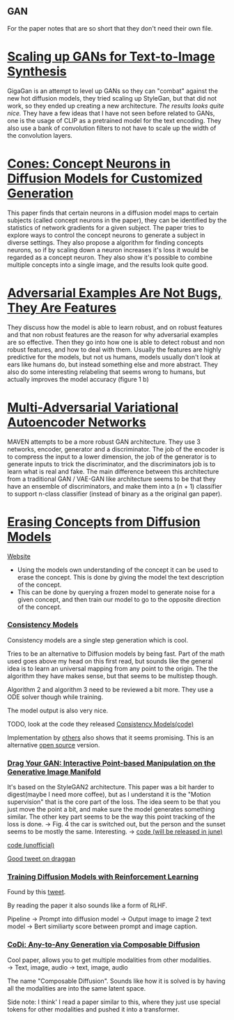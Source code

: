 ## GAN 
For the paper notes that are so short that they don't need their own file.

# [Scaling up GANs for Text-to-Image Synthesis](https://arxiv.org/pdf/2303.05511.pdf)
GigaGan is an attempt to level up GANs so they can "combat" against the new hot diffusion models, they tried scaling up StyleGan, but that did not work, so they ended up creating a new architecture. 
*The results looks quite nice.*
They have a few ideas that I have not seen before related to GANs, one is the usage of CLIP as a pretrained model for the text encoding. They also use a bank of convolution filters to not have to scale up the width of the convolution layers.

# [Cones: Concept Neurons in Diffusion Models for Customized Generation](https://arxiv.org/pdf/2303.05125.pdf)
This paper finds that certain neurons in a diffusion model maps to certain subjects (called concept neurons in the paper), they can be identified by the statistics of network gradients for a given subject.
The paper tries to explore ways to control the concept neurons to generate a subject in diverse settings.
They also propose a algorithm for finding concepts neurons, so if by scaling down a neuron increases it's loss it would be regarded as a concept neuron.
They also show it's possible to combine multiple concepts into a single image, and the results look quite good.
 
# [Adversarial Examples Are Not Bugs, They Are Features](https://arxiv.org/pdf/1905.02175.pdf)
They discuss how the model is able to learn robust, and on robust features and that non robust features are the reason for why adversarial examples are so effective. Then they go into how one is able to detect robust and non robust features, and how to deal with them.
Usually the features are highly predictive for the models, but not us humans, models usually don't look at ears like humans do, but instead something else and more abstract.
They also do some interesting relabeling that seems wrong to humans, but actually improves the model accuracy (figure 1 b)


# [Multi-Adversarial Variational Autoencoder Networks](https://arxiv.org/pdf/1906.06430.pdf)
MAVEN attempts to be a more robust GAN architecture. They use 3 networks, encoder, generator and a discriminator.
The job of the encoder is to compress the input to a lower dimension, the job of the generator is to generate inputs to trick the discriminator, and the discriminators job is to learn what is real and fake.
The main difference between this architecture from a traditional GAN / VAE-GAN like architecture seems to be that they have an ensemble of discriminators, and make them into a (n + 1) classifier to support n-class classifier (instead of binary as a the original gan paper).

# [ Erasing Concepts from Diffusion Models ](https://arxiv.org/pdf/2303.07345.pdf)
[Website](https://erasing.baulab.info/)

- Using the models own understanding of the concept it can be used to erase the concept. This is done by giving the model the text description of the concept.
- This can be done by querying a frozen model to generate noise for a given concept, and then train our model to go to the opposite direction of the concept.

### [Consistency Models](https://arxiv.org/pdf/2303.01469.pdf)

Consistency models are a single step generation which is cool.

Tries to be an alternative to Diffusion models by being fast. Part of the math used goes above my head on this first read, but sounds like the general idea is to learn an universal mapping from any point to the origin. The the algorithm they have makes sense, but that seems to be multistep though.

Algorithm 2 and algorithm 3 need to be reviewed a bit more. They use a ODE solver though while training.

The model output is also very nice.

TODO, look at the code they released [Consistency Models(code)](https://github.com/openai/consistency_models)

Implementation by [others](https://twitter.com/RiversHaveWings/status/1634038603247661062) also shows that it seems promising. 
This is an alternative [open source](https://github.com/cloneofsimo/consistency_models) version.


### [Drag Your GAN: Interactive Point-based Manipulation on the Generative Image Manifold](https://vcai.mpi-inf.mpg.de/projects/DragGAN/data/paper.pdf)
It's based on the StyleGAN2 architecture. This paper was a bit harder to digest(maybe I need more coffee), but as I understand it is the "Motion supervision" that is the core part of the loss. The idea seem to be that you just move the point a bit, and make sure the model generates something similar. The other key part seems to be the way this point tracking of the loss is done.
-> Fig. 4 the car is switched out, but the person and the sunset seems to be mostly the same. Interesting.
-> 
[code (will be released in june)](https://github.com/XingangPan/DragGAN)

[code (unofficial)](https://github.com/JiauZhang/DragGAN)

[Good tweet on draggan](https://twitter.com/mayfer/status/1659940842965200901?s=12)

### [Training Diffusion Models with Reinforcement Learning](https://arxiv.org/abs/2305.13301)
Found by this [tweet](https://twitter.com/iscienceluvr/status/1661565298066198536?s=12).  

By reading the paper it also sounds like a form of RLHF.

Pipeline
-> Prompt into diffusion model
-> Output image to image 2 text model
-> Bert similiarty score between prompt and image caption.

### [CoDi: Any-to-Any Generation via Composable Diffusion](https://arxiv.org/pdf/2305.11846.pdf)
Cool paper, allows you to get multiple modalities from other modalities.  
-> Text, image, audio -> text, image, audio

The name "Composable Diffusion". Sounds like how it is solved is by having all the modalities are into the same latent space. 


Side note: I think' I read a paper similar to this, where they just use special tokens for other modalities and pushed it into a transformer.
